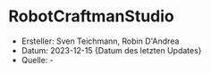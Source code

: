 # RobotCraftmanStudio

* Ersteller: Sven Teichmann, Robin D'Andrea
* Datum: 2023-12-15 {Datum des letzten Updates}
* Quelle: -

